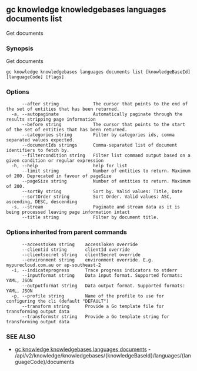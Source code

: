 ## gc knowledge knowledgebases languages documents list

Get documents

### Synopsis

Get documents

```
gc knowledge knowledgebases languages documents list [knowledgeBaseId] [languageCode] [flags]
```

### Options

```
      --after string             The cursor that points to the end of the set of entities that has been returned.
  -a, --autopaginate             Automatically paginate through the results stripping page information
      --before string            The cursor that points to the start of the set of entities that has been returned.
      --categories string        Filter by categories ids, comma separated values expected.
      --documentIds strings      Comma-separated list of document identifiers to fetch by.
      --filtercondition string   Filter list command output based on a given condition or regular expression
  -h, --help                     help for list
      --limit string             Number of entities to return. Maximum of 200. Deprecated in favour of pageSize
      --pageSize string          Number of entities to return. Maximum of 200.
      --sortBy string            Sort by. Valid values: Title, Date
      --sortOrder string         Sort Order. Valid values: ASC, ascending, DESC, descending
  -s, --stream                   Paginate and stream data as it is being processed leaving page information intact
      --title string             Filter by document title.
```

### Options inherited from parent commands

```
      --accesstoken string    accessToken override
      --clientid string       clientId override
      --clientsecret string   clientSecret override
      --environment string    environment override. E.g. mypurecloud.com.au or ap-southeast-2
  -i, --indicateprogress      Trace progress indicators to stderr
      --inputformat string    Data input format. Supported formats: YAML, JSON
      --outputformat string   Data output format. Supported formats: YAML, JSON
  -p, --profile string        Name of the profile to use for configuring the cli (default "DEFAULT")
      --transform string      Provide a Go template file for transforming output data
      --transformstr string   Provide a Go template string for transforming output data
```

### SEE ALSO

* [gc knowledge knowledgebases languages documents](gc_knowledge_knowledgebases_languages_documents.html)	 - /api/v2/knowledge/knowledgebases/{knowledgeBaseId}/languages/{languageCode}/documents


